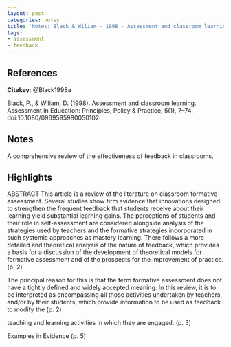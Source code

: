 ```yaml
---
layout: post
categories: notes
title: 'Notes: Black & Wiliam - 1998 - Assessment and classroom learning'
tags:
- assessment
- feedback
---
```


## References

**Citekey**: @Black1998a

Black, P., & Wiliam, D. (1998). Assessment and classroom learning. Assessment in Education: Principles, Policy & Practice, 5(1), 7–74. doi:10.1080/0969595980050102

## Notes

A comprehensive review of the effectiveness of feedback in classrooms.

## Highlights


ABSTRACT This article is a review of the literature on classroom formative assessment. Several studies show firm evidence that innovations designed to strengthen the frequent feedback that students receive about their learning yield substantial learning gains. The perceptions of students and their role in self-assessment are considered alongside analysis of the strategies used by teachers and the formative strategies incorporated in such systemic approaches as mastery learning. There follows a more detailed and theoretical analysis of the nature of feedback, which provides a basis for a discussion of the development of theoretical models for formative assessment and of the prospects for the improvement of practice. (p. 2)

The principal reason for this is that the term formative assessment does not have a tightly defined and widely accepted meaning. In this review, it is to be interpreted as encompassing all those activities undertaken by teachers, and/or by their students, which provide information to be used as feedback to modify the (p. 2)

teaching and learning activities in which they are engaged. (p. 3)

Examples in Evidence (p. 5)
